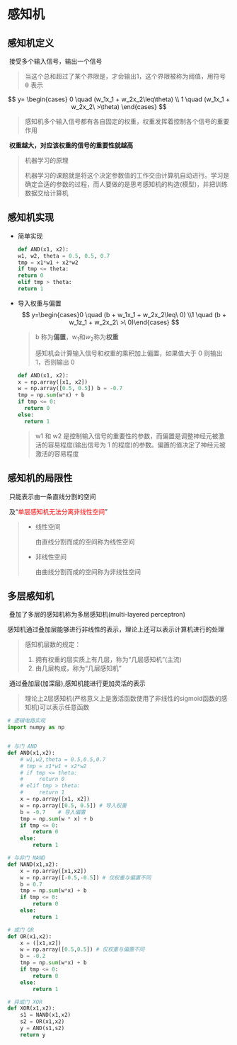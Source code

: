 # 感知机

## 感知机定义

​	接受多个输入信号，输出一个信号

> 当这个总和超过了某个界限是，才会输出1，这个界限被称为阈值，用符号 θ 表示 

$$
y=
\begin{cases}
0 \quad (w_1x_1 + w_2x_2\leq\theta) \\
1 \quad (w_1x_1 + w_2x_2\ >\theta)
\end{cases}
$$

> 感知机多个输入信号都有各自固定的权重，权重发挥着控制各个信号的重要作用

​	**权重越大，对应该权重的信号的重要性就越高**

> 机器学习的原理
>
> 机器学习的课题就是将这个决定参数值的工作交由计算机自动进行。学习是确定合适的参数的过程，而人要做的是思考感知机的构造(模型)，并把训练数据交给计算机

## 感知机实现

* 简单实现

  ```python
  def AND(x1, x2):
  w1, w2, theta = 0.5, 0.5, 0.7
  tmp = x1*w1 + x2*w2
  if tmp <= theta:
  return 0
  elif tmp > theta:
  return 1
  ```

* 导入权重与偏置
  $$
  y=\begin{cases}0 \quad (b + w_1x_1 + w_2x_2\leq\ 0) \\1 \quad (b + w_1z_1 + w_2x_2\ >\ 0)\end{cases}
  $$

  > b 称为**偏置**，$w_1$和$w_2$称为**权重**
  >
  > 感知机会计算输入信号和权重的乘积加上偏置，如果值大于 0 则输出 1，否则输出 0

  ```python
  def AND(x1, x2):
  x = np.array([x1, x2])
  w = np.array([0.5, 0.5]) b = -0.7
  tmp = np.sum(w*x) + b
  if tmp <= 0:
  	return 0 
  else:
  	return 1
  ```
  
  > w1 和 w2 是控制输入信号的重要性的参数，而偏置是调整神经元被激活的容易程度(输出信号为 1 的程度)的参数。偏置的值决定了神经元被激活的容易程度

## 感知机的局限性

​	只能表示由一条直线分割的空间

​	及“<font color=red>单层感知机无法分离非线性空间</font>”

> * 线性空间
>
>   由直线分割而成的空间称为线性空间
>
> * 非线性空间
>
>   由曲线分割而成的空间称为非线性空间

## 多层感知机

​	叠加了多层的感知机称为多层感知机(multi-layered perceptron)

​	感知机通过叠加层能够进行非线性的表示，理论上还可以表示计算机进行的处理

> 感知机层数的规定：
>
> 1. 拥有权重的层实质上有几层，称为“几层感知机”(主流)
> 2. 由几层构成，称为“几层感知机”

​	通过叠加层(加深层),感知机能进行更加灵活的表示

> 理论上2层感知机(严格意义上是激活函数使用了非线性的sigmoid函数的感知机)可以表示任意函数

```python
# 逻辑电路实现
import numpy as np


# 与门 AND
def AND(x1,x2):
    # w1,w2,theta = 0.5,0.5,0.7
    # tmp = x1*w1 + x2*w2
    # if tmp <= theta:
    #     return 0
    # elif tmp > theta:
    #     return 1
    x = np.array([x1, x2])
    w = np.array([0.5, 0.5]) # 导入权重
    b = -0.7	# 导入偏置
    tmp = np.sum(w * x) + b
    if tmp <= 0:
        return 0
    else:
        return 1

# 与非门 NAND
def NAND(x1,x2):
    x = np.array([x1,x2])
    w = np.array([-0.5,-0.5]) # 仅权重与偏置不同
    b = 0.7
    tmp = np.sum(w*x) + b
    if tmp <= 0:
        return 0
    else:
        return 1

# 或门 OR
def OR(x1,x2):
    x = ([x1,x2])
    w = np.array([0.5,0.5])	# 仅权重与偏置不同
    b = -0.2
    tmp = np.sum(w*x) + b
    if tmp <= 0:
        return 0
    else:
        return 1

# 异或门 XOR
def XOR(x1,x2):
    s1 = NAND(x1,x2)
    s2 = OR(x1,x2)
    y = AND(s1,s2)
    return y
```

